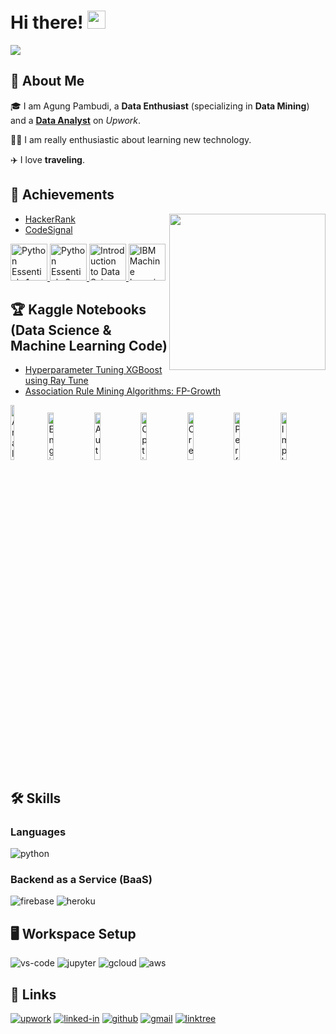 
# Hi there! <img src="https://media.giphy.com/media/hvRJCLFzcasrR4ia7z/giphy.gif" width="29px" height="29px">
<img src="https://user-images.githubusercontent.com/73097560/115834477-dbab4500-a447-11eb-908a-139a6edaec5c.gif">    

## 🚀 About Me

🎓 I am Agung Pambudi, a **Data Enthusiast** (specializing in **Data Mining**) and a [**Data Analyst**](https://www.upwork.com/freelancers/~0145ed9bc3331474bc) on _Upwork_.

👨‍💻 I am really enthusiastic about learning new technology.


✈️ I love **traveling**.


## 📝 Achievements

<picture> <img align="right" src="https://github.com/7oSkaaa/7oSkaaa/blob/main/Images/Right_Side.gif?raw=true" width = 250px></picture>

-   [HackerRank](https://www.hackerrank.com/agungpambudi)
-   [CodeSignal](https://app.codesignal.com/profile/agungpambudi)

<p align="left"> <a href="https://www.credly.com/badges/bebffc12-e261-42a5-ade2-ae52c68305d8" target="_blank"> <img src="https://images.credly.com/size/340x340/images/68c0b94d-f6ac-40b1-a0e0-921439eb092e/image.png" alt="Python Essentials 1" width="59" height="59"/> </a> <a href="https://www.credly.com/badges/28feecbb-a143-4c3e-9e32-647990d5ce00" target="_blank"> <img src="https://images.credly.com/size/340x340/images/3f802526-7274-4230-91ab-f6d1a35340e6/image.png" alt="Python Essentials 2" width="59" height="59"/> </a> <a href="https://www.credly.com/badges/49408826-4ceb-4bbb-86d4-e412085d1500" target="_blank"> <img src="https://images.credly.com/size/340x340/images/b38a42e0-dc58-4ce2-b6c0-28d978e8aaad/image.png" alt="Introduction to Data Science" width="59" height="59"/> </a> <a href="https://www.credly.com/badges/a1b3d8e6-5dad-46f2-a502-ddea6908bae7" target="_blank"> <img src="https://images.credly.com/size/340x340/images/2f9eee24-6834-4595-b2b6-e8e585190a0d/IBM-Blockchain-Essentials-V2.png" alt="IBM Machine Learning Essentials" width="59" height="59"/> </a> </p>

## 🏆 Kaggle Notebooks (Data Science & Machine Learning Code)
-   [Hyperparameter Tuning XGBoost using Ray Tune](https://www.kaggle.com/code/agungpambudi/hyperparameter-tuning-xgboost-using-ray-tune)
-   [Association Rule Mining Algorithms: FP-Growth](https://www.kaggle.com/code/agungpambudi/agung-pambudi-18311052-fp-growth-algorithm-skripsi)

<p align="left">
  <a href="https://www.credly.com/badges/b3b2ab98-6205-4dbe-a8c4-21a07137409b" target="_blank" rel="noopener noreferrer"><img src="https://images.credly.com/size/340x340/images/35a3581b-8458-4499-a0c8-1906cde0acfd/create-insights-2048.png" width="11%" height="15%" alt="Analyze and Model Data to Create Insights"/></a>
  <a href="https://partner.cloudskillsboost.google/public_profiles/866421d7-967a-4660-bca8-3b3660455d79/badges/2932316" target="_blank" rel="noopener noreferrer"><img src="https://cdn.qwiklabs.com/KxYnffjiyPuh7QOen04Gtn09Y4B1Cb3YlWkwOYzCObc%3D" width="14%" height="14%" alt="Engineer Data in Google Cloud"/></a>
  <a href="https://www.cloudskillsboost.google/public_profiles/805a5707-f8b3-4ee6-9c98-ed8ef4515f3d/badges/2840969" target="_blank" rel="noopener noreferrer"><img src="https://cdn.qwiklabs.com/1ci818XAe76Kpiml7URY1sWz7tGKWm3%2BmgtTp6CisA4%3D" width="14%" height="14%" alt="Automating Infrastructure on Google Cloud with Terraform"/></a>
  <a href="https://www.cloudskillsboost.google/public_profiles/805a5707-f8b3-4ee6-9c98-ed8ef4515f3d/badges/2876896" target="_blank" rel="noopener noreferrer"><img src="https://cdn.qwiklabs.com/CeyFjlHWRMpm3EEk%2FHoaWkoeg24wDx9xAodYUOenIKw%3D" width="14%" height="14%" alt="Optimize Costs for Google Kubernetes Engine"/></a>
  <a href="https://www.cloudskillsboost.google/public_profiles/805a5707-f8b3-4ee6-9c98-ed8ef4515f3d/badges/3145267" target="_blank" rel="noopener noreferrer"><img src="https://cdn.qwiklabs.com/8jACSR%2BqgI3p2yem69CxNAyXukexHsSAI5j2W71N%2Blc%3D" width="14%" height="14%" alt="Create ML Models with BigQuery ML"/></a>
  <a href="https://partner.cloudskillsboost.google/public_profiles/866421d7-967a-4660-bca8-3b3660455d79/badges/2936080" target="_blank" rel="noopener noreferrer"><img src="https://cdn.qwiklabs.com/%2BfUNwBxkIaRRdkzbDGS6GW%2BBbMbyXO6F%2BJg%2B3QrSXeA%3D" width="14%" height="14%" alt="Perform Foundational Data, ML, and AI Tasks in Google Cloud"/></a> 
  <a href="https://www.cloudskillsboost.google/public_profiles/805a5707-f8b3-4ee6-9c98-ed8ef4515f3d/badges/2889172" target="_blank" rel="noopener noreferrer"><img src="https://cdn.qwiklabs.com/RGYLtQXngVN9TmGhbWvmyCTYdky3m3T9SZr7alsMcLg%3D" width="14%" height="14%" alt="Implement DevOps in Google Cloud"/></a>
</p>

## 🛠️ Skills

### Languages

![python](https://img.shields.io/badge/Python-3776AB?style=for-the-badge&logo=python&logoColor=white)

### Backend as a Service (BaaS)

![firebase](https://img.shields.io/badge/Firebase-ffaa00?style=for-the-badge&logo=Firebase&logoColor=white)
![heroku](https://img.shields.io/badge/Heroku-430098?style=for-the-badge&logo=heroku&logoColor=white)


## 🖥️ Workspace Setup

![vs-code](https://img.shields.io/badge/VS_Code-007ACC?style=for-the-badge&logo=Visual-Studio-Code&logoColor=white)
![jupyter](https://img.shields.io/badge/jupyter-%23FA0F00.svg?style=for-the-badge&logo=jupyter&logoColor=white)
![gcloud](https://img.shields.io/badge/GoogleCloud-%234285F4.svg?style=for-the-badge&logo=google-cloud&logoColor=white)
![aws](https://img.shields.io/badge/AWS-%23FF9900.svg?style=for-the-badge&logo=amazon-aws&logoColor=white)

## 🔗 Links

[![upwork](https://img.shields.io/badge/Upwork-6FDA44?style=for-the-badge&logo=Upwork&logoColor=white)](https://www.upwork.com/freelancers/~0145ed9bc3331474bc)
[![linked-in](https://img.shields.io/badge/Linked_In-0077B5?style=for-the-badge&logo=LinkedIn&logoColor=white)](https://www.linkedin.com/in/agungpambudi/)
[![github](https://img.shields.io/badge/GitHub-000000?style=for-the-badge&logo=GitHub&logoColor=white)](https://github.com/AgungPambudi)
[![gmail](https://img.shields.io/badge/Gmail-D14836?style=for-the-badge&logo=Gmail&logoColor=white)](mailto:mail@agungpambudi.com)
[![linktree](https://img.shields.io/badge/linktree-1de9b6?style=for-the-badge&logo=linktree&logoColor=white&link=https://linktr.ee/agungpambudi)](https://linktr.ee/agungpambudi)

